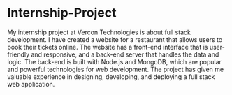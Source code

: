 # Internship-Project

My internship project at Vercon Technologies is about full stack development. I have created a website for a restaurant that allows users to book their tickets online. The website has a front-end interface that is user-friendly and responsive, and a back-end server that handles the data and logic. The back-end is built with Node.js and MongoDB, which are popular and powerful technologies for web development. The project has given me valuable experience in designing, developing, and deploying a full stack web application.
